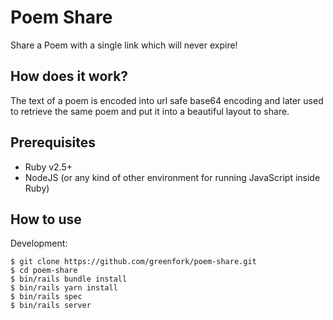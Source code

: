 # Poem Share

Share a Poem with a single link which will never expire!

## How does it work?

The text of a poem is encoded into url safe base64 encoding and later
used to retrieve the same poem and put it into a beautiful layout to
share.

## Prerequisites

- Ruby v2.5+
- NodeJS (or any kind of other environment for running JavaScript inside Ruby)

## How to use

Development:

``` shell
$ git clone https://github.com/greenfork/poem-share.git
$ cd poem-share
$ bin/rails bundle install
$ bin/rails yarn install
$ bin/rails spec
$ bin/rails server
```
